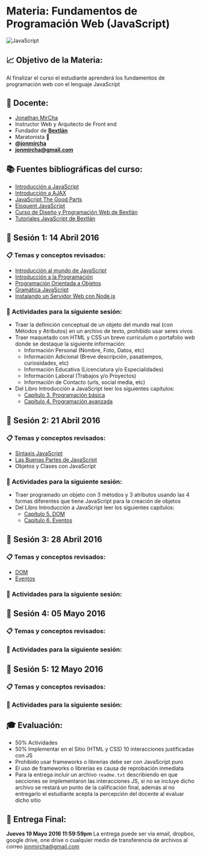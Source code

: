 # Materia: Fundamentos de Programación Web (JavaScript)
![JavaScript](http://bextlan.com/v4/themes/v4/img/tutoriales/javascript.jpg)

## :chart_with_upwards_trend: Objetivo de la Materia:
Al finalizar el curso el estudiante aprenderá los fundamentos de programación web con el lenguaje JavaScript

## :bow: Docente:
* [Jonathan MirCha](http://jonmircha.com)
* Instructor Web y Arquitecto de Front end
* Fundador de **[Bextlán](http://bextlan.com)**
* Maratonista :runner:
* **[@jonmircha](https://twitter.com/jonmircha)**
* **[jonmircha@gmail.com](mailto:jonmircha@gmail.com)** 

## :books: Fuentes bibliográficas del curso:
* [Introducción a JavaScript](http://librosweb.es/libro/javascript/)
* [Introducción a AJAX](http://librosweb.es/libro/ajax/)
* [JavaScript The Good Parts](https://www.ebooks-it.net/ebook/javascript-the-good-parts)
* [Eloquent JavaScript](http://eloquentjavascript.net/)
* [Curso de Diseño y Programación Web de Bextlán](http://bextlan.com/cursos/web/)
* [Tutoriales JavaScript de Bextlán](http://bextlan.com/tutoriales/javascript/)


## :school: Sesión 1: 14 Abril 2016

### :clipboard: Temas y conceptos revisados:
* [Introducción al mundo de JavaScript](./teoria-js.md)
* [Introducción a la Programación](./teoria-poo-js.md)
* [Programación Orientada a Objetos](./teoria-poo-js.md#programaciÓn-orientada-a-objetos)
* [Gramática JavaScript](./teoria-poo-js.md#gramática-javascript)
* [Instalando un Servidor Web con Node.js](./teoria-poo-js.md#servidor-web)

### :pencil: Actividades para la siguiente sesión: 
* Traer la definición conceptual de un objeto del mundo real (con Métodos y Atributos) en un archivo de texto, prohibido usar seres vivos
* Traer maquetado con HTML y CSS un breve currículum o portafolio web donde se destaque la siguiente información:
	* Información Personal (Nombre, Foto, Datos, etc)
	* Información Adicional (Breve descripción, pasatiempos, curiosidades, etc)
	* Información Educativa (Licenciatura y/o Especialidades)
	* Información Laboral (Trabajos y/o Proyectos)
	* Información de Contacto (urls, social media, etc)
* Del Libro Introducción a JavaScript leer los siguientes capítulos:
	* [Capítulo 3. Programación básica](http://librosweb.es/libro/javascript/capitulo_3.html)
	* [Capítulo 4. Programación avanzada](http://librosweb.es/libro/javascript/capitulo_4.html)


## :school: Sesión 2: 21 Abril 2016

### :clipboard: Temas y conceptos revisados:
* [Sintaxis JavaScript](./teoria-poo-js.md#sintaxis-javascript)
* [Las Buenas Partes de JavaScript](./teoria-poo-js.md#las-buenas-partes-de-javascript)
* Objetos y Clases con JavaScript

### :pencil: Actividades para la siguiente sesión:
* Traer programado un objeto con 3 métodos y 3 atributos usando las 4 formas diferentes que tiene JavaScript para la creación de objetos
* Del Libro Introducción a JavaScript leer los siguientes capítulos:
	* [Capítulo 5. DOM](http://librosweb.es/libro/javascript/capitulo_5.html)
	* [Capítulo 6. Eventos](http://librosweb.es/libro/javascript/capitulo_6.html)


## :school: Sesión 3: 28 Abril 2016

### :clipboard: Temas y conceptos revisados: 
* [DOM](./teoria-poo-js.md#)
* [Eventos](./teoria-poo-js.md#)

### :pencil: Actividades para la siguiente sesión: 

## :school: Sesión 4: 05 Mayo 2016
### :clipboard: Temas y conceptos revisados: 
### :pencil: Actividades para la siguiente sesión: 

## :school: Sesión 5: 12 Mayo 2016
### :clipboard: Temas y conceptos revisados: 
### :pencil: Actividades para la siguiente sesión: 


## :mortar_board: Evaluación:
* 50% Actividades
* 50% Implementar en el Sitio (HTML y CSS) 10 interacciones justificadas con JS
* Prohibido usar frameworks o librerías debe ser con JavaScript puro
* El uso de frameworks o librerías es causa de reprobación inmediata
* Para la entrega incluir un archivo `readme.txt` describiendo en que secciones se implementaron las interacciones JS, si no se incluye dicho archivo se restará un punto de la calificación final, además al no entregarlo el estudiante acepta la percepción del docente al evaluar dicho sitio

## :date: Entrega Final: 
**Jueves 19 Mayo 2016 11:59:59pm**
La entrega puede ser vía email, dropbox, google drive, one drive o cualquier medio de transferencia de archivos al correo jonmircha@gmail.com